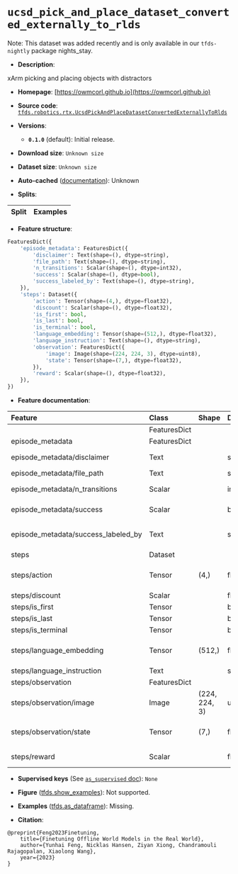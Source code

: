 <div itemscope itemtype="http://schema.org/Dataset">
  <div itemscope itemprop="includedInDataCatalog" itemtype="http://schema.org/DataCatalog">
    <meta itemprop="name" content="TensorFlow Datasets" />
  </div>
  <meta itemprop="name" content="ucsd_pick_and_place_dataset_converted_externally_to_rlds" />
  <meta itemprop="description" content="xArm picking and placing objects with distractors&#10;&#10;To use this dataset:&#10;&#10;```python&#10;import tensorflow_datasets as tfds&#10;&#10;ds = tfds.load(&#x27;ucsd_pick_and_place_dataset_converted_externally_to_rlds&#x27;, split=&#x27;train&#x27;)&#10;for ex in ds.take(4):&#10;  print(ex)&#10;```&#10;&#10;See [the guide](https://www.tensorflow.org/datasets/overview) for more&#10;informations on [tensorflow_datasets](https://www.tensorflow.org/datasets).&#10;&#10;" />
  <meta itemprop="url" content="https://www.tensorflow.org/datasets/catalog/ucsd_pick_and_place_dataset_converted_externally_to_rlds" />
  <meta itemprop="sameAs" content="https://owmcorl.github.io" />
  <meta itemprop="citation" content="@preprint{Feng2023Finetuning,&#10; title={Finetuning Offline World Models in the Real World},&#10; author={Yunhai Feng, Nicklas Hansen, Ziyan Xiong, Chandramouli Rajagopalan, Xiaolong Wang},&#10;    year={2023}&#10;}" />
</div>

# `ucsd_pick_and_place_dataset_converted_externally_to_rlds`


Note: This dataset was added recently and is only available in our
`tfds-nightly` package
<span class="material-icons" title="Available only in the tfds-nightly package">nights_stay</span>.

*   **Description**:

xArm picking and placing objects with distractors

*   **Homepage**: [https://owmcorl.github.io](https://owmcorl.github.io)

*   **Source code**:
    [`tfds.robotics.rtx.UcsdPickAndPlaceDatasetConvertedExternallyToRlds`](https://github.com/tensorflow/datasets/tree/master/tensorflow_datasets/robotics/rtx/rtx.py)

*   **Versions**:

    *   **`0.1.0`** (default): Initial release.

*   **Download size**: `Unknown size`

*   **Dataset size**: `Unknown size`

*   **Auto-cached**
    ([documentation](https://www.tensorflow.org/datasets/performances#auto-caching)):
    Unknown

*   **Splits**:

Split | Examples
:---- | -------:

*   **Feature structure**:

```python
FeaturesDict({
    'episode_metadata': FeaturesDict({
        'disclaimer': Text(shape=(), dtype=string),
        'file_path': Text(shape=(), dtype=string),
        'n_transitions': Scalar(shape=(), dtype=int32),
        'success': Scalar(shape=(), dtype=bool),
        'success_labeled_by': Text(shape=(), dtype=string),
    }),
    'steps': Dataset({
        'action': Tensor(shape=(4,), dtype=float32),
        'discount': Scalar(shape=(), dtype=float32),
        'is_first': bool,
        'is_last': bool,
        'is_terminal': bool,
        'language_embedding': Tensor(shape=(512,), dtype=float32),
        'language_instruction': Text(shape=(), dtype=string),
        'observation': FeaturesDict({
            'image': Image(shape=(224, 224, 3), dtype=uint8),
            'state': Tensor(shape=(7,), dtype=float32),
        }),
        'reward': Scalar(shape=(), dtype=float32),
    }),
})
```

*   **Feature documentation**:

Feature                             | Class        | Shape         | Dtype   | Description
:---------------------------------- | :----------- | :------------ | :------ | :----------
                                    | FeaturesDict |               |         |
episode_metadata                    | FeaturesDict |               |         |
episode_metadata/disclaimer         | Text         |               | string  | Disclaimer about the particular episode.
episode_metadata/file_path          | Text         |               | string  | Path to the original data file.
episode_metadata/n_transitions      | Scalar       |               | int32   | Number of transitions in the episode.
episode_metadata/success            | Scalar       |               | bool    | True if the last state of an episode is a success state, False otherwise.
episode_metadata/success_labeled_by | Text         |               | string  | Who labeled success (and thereby reward) of the episode. Can be one of: [human, classifier].
steps                               | Dataset      |               |         |
steps/action                        | Tensor       | (4,)          | float32 | Robot action, consists of [3x gripper velocities,1x gripper open/close torque].
steps/discount                      | Scalar       |               | float32 | Discount if provided, default to 1.
steps/is_first                      | Tensor       |               | bool    |
steps/is_last                       | Tensor       |               | bool    |
steps/is_terminal                   | Tensor       |               | bool    |
steps/language_embedding            | Tensor       | (512,)        | float32 | Kona language embedding. See https://tfhub.dev/google/universal-sentence-encoder-large/5
steps/language_instruction          | Text         |               | string  | Language Instruction.
steps/observation                   | FeaturesDict |               |         |
steps/observation/image             | Image        | (224, 224, 3) | uint8   | Camera RGB observation.
steps/observation/state             | Tensor       | (7,)          | float32 | Robot state, consists of [3x gripper position,3x gripper orientation, 1x finger distance].
steps/reward                        | Scalar       |               | float32 | Reward if provided, 1 on final step for demos.

*   **Supervised keys** (See
    [`as_supervised` doc](https://www.tensorflow.org/datasets/api_docs/python/tfds/load#args)):
    `None`

*   **Figure**
    ([tfds.show_examples](https://www.tensorflow.org/datasets/api_docs/python/tfds/visualization/show_examples)):
    Not supported.

*   **Examples**
    ([tfds.as_dataframe](https://www.tensorflow.org/datasets/api_docs/python/tfds/as_dataframe)):
    Missing.

*   **Citation**:

```
@preprint{Feng2023Finetuning,
    title={Finetuning Offline World Models in the Real World},
    author={Yunhai Feng, Nicklas Hansen, Ziyan Xiong, Chandramouli Rajagopalan, Xiaolong Wang},
    year={2023}
}
```

